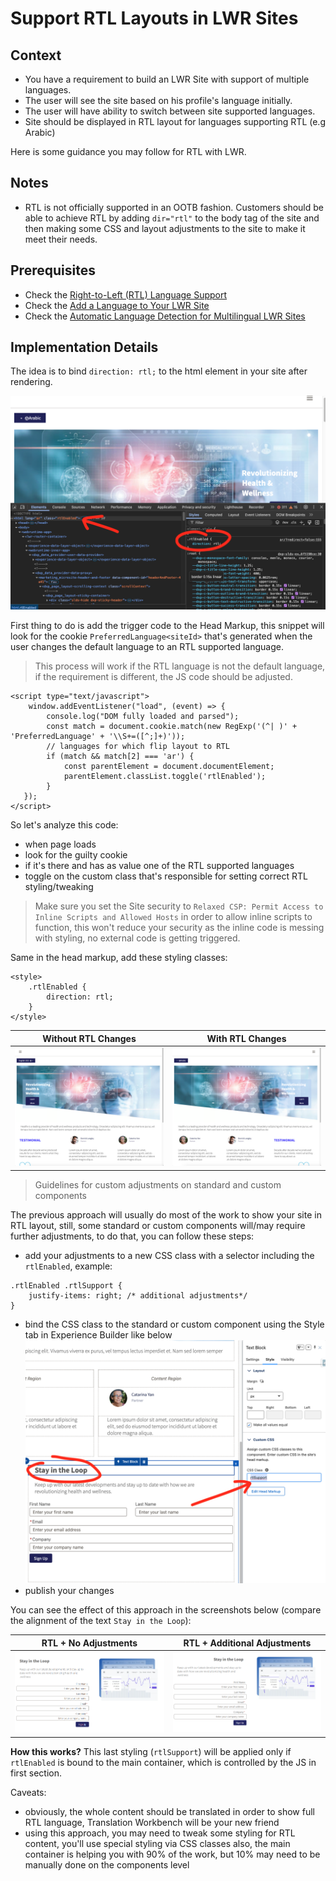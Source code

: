 # Support RTL Layouts in LWR Sites

## Context
- You have a requirement to build an LWR Site with support of multiple languages.
- The user will see the site based on his profile's language initially.
- The user will have ability to switch between site supported languages.
- Site should be displayed in RTL layout for languages supporting RTL (e.g Arabic)

Here is some guidance you may follow for RTL with LWR.

## Notes
- RTL is not officially supported in an OOTB fashion. Customers should be able to achieve RTL by adding `dir="rtl"` to the body tag of the site and then making some CSS and layout adjustments to the site to make it meet their needs.

## Prerequisites
- Check the [Right-to-Left (RTL) Language Support](https://help.salesforce.com/s/articleView?id=xcloud.faq_getstart_rtl.htm&type=5)
- Check the [Add a Language to Your LWR Site](https://developer.salesforce.com/docs/atlas.en-us.exp_cloud_lwr.meta/exp_cloud_lwr/multilingual_lwr_add_language.htm)
- Check the [Automatic Language Detection for Multilingual LWR Sites](https://developer.salesforce.com/docs/atlas.en-us.exp_cloud_lwr.meta/exp_cloud_lwr/multilingual_lwr_automatic_language_detection.htm)

## Implementation Details

The idea is to bind `direction: rtl;` to the html element in your site after rendering.

![RTL bound to HTML element](rsc/rtl-html.png)

First thing to do is add the trigger code to the Head Markup, this snippet will look for the cookie `PreferredLanguage<siteId>` that's generated when the user changes the default language to an RTL supported language.
> This process will work if the RTL language is not the default language, if the requirement is different, the JS code should be adjusted.

```
<script type="text/javascript">
    window.addEventListener("load", (event) => {
        console.log("DOM fully loaded and parsed");
        const match = document.cookie.match(new RegExp('(^| )' + 'PreferredLanguage' + '\\S+=([^;]+)'));
        // languages for which flip layout to RTL
        if (match && match[2] === 'ar') {
            const parentElement = document.documentElement;
            parentElement.classList.toggle('rtlEnabled');
        }
   });
</script>
```

So let's analyze this code:
- when page loads
- look for the guilty cookie
- if it's there and has as value one of the RTL supported languages
- toggle on the custom class that's responsible for setting correct RTL styling/tweaking

> Make sure you set the Site security to `Relaxed CSP: Permit Access to Inline Scripts and Allowed Hosts` in order to allow inline scripts to function, this won't reduce your security as the inline code is messing with styling, no external code is getting triggered.

Same in the head markup, add these styling classes:
```
<style>
    .rtlEnabled {
        direction: rtl;
    }
</style>
```

| Without RTL Changes                          | With RTL Changes                          |
|---------------------------------------------|-------------------------------------------|
| ![Without RTL changes](./rsc/no-rtl.png)    | ![With RTL changes](./rsc/with-rtl.png)   |

> Guidelines for custom adjustments on standard and custom components

The previous approach will usually do most of the work to show your site in RTL layout, still, some standard or custom components will/may require further adjustments, to do that, you can follow these steps:
- add your adjustments to a new CSS class with a selector including the `rtlEnabled`, example:
```
.rtlEnabled .rtlSupport {
    justify-items: right; /* additional adjustments*/
}
```
- bind the CSS class to the standard or custom component using the Style tab in Experience Builder like below
![Add custom styling](rsc/custom-styling.png)
- publish your changes

You can see the effect of this approach in the screenshots below (compare the alignment of the text `Stay in the Loop`):

| RTL + No Adjustments            | RTL + Additional Adjustments          |
|---------------------------------------------|-------------------------------------------|
| ![Custom styling before adjustments](rsc/without-adj.png) | ![Custom styling after adjustments](rsc/with-adj.png) |

**How this works?** This last styling (`rtlSupport`) will be applied only if `rtlEnabled` is bound to the main container, which is controlled by the JS in first section.

Caveats:
- obviously, the whole content should be translated in order to show full RTL language, Translation Workbench will be your new friend
- using this approach, you may need to tweak some styling for RTL content, you'll use special styling via CSS classes also, the main container is helping you with 90% of the work, but 10% may need to be manually done on the components level